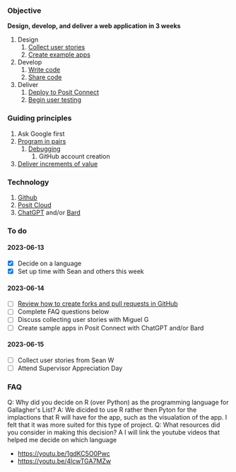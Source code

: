 ### Objective

**Design, develop, and deliver a web application in 3 weeks**

1. Design
	1. [Collect user stories](https://youtu.be/LEPLaYcdgeg)
	2. [Create example apps](https://youtu.be/tZOC09KXdOw)
2. Develop
	1. [Write code](https://youtu.be/8d9Aak8eAL0)
	2. [Share code](https://youtu.be/5wKdo2XJMeU)
3. Deliver
	1. [Deploy to Posit Connect](https://docs.posit.co/connect/user/git-backed/)
	2. [Begin user testing](https://appsilon.com/user-tests-build-better-shiny-apps-with-effective-user-testing/)

### Guiding principles

1. Ask Google first
2. [Program in pairs](https://youtu.be/hc7jHnH5ijE)
	1. [Debugging](https://shiny.posit.co/r/articles/improve/debugging/)
		1. GitHub account creation
3. [Deliver increments of value](https://www.rebelscrum.site/post/the-value-of-incremental-delivery-in-scrum)

### Technology

1. [Github](https://github.com/bm5tev3/crnyhs/tree/main/gallaghers-list)
2. [Posit Cloud](https://posit.cloud/spaces/384032/join?access_code=wD_UkGiFJvCJIRWZYm-gSpXoc6uGZ_sfkXkQlKUR)
3. [ChatGPT](https://chat.openai.com/chat) and/or [Bard](https://bard.google.com/)

### To do

#### 2023-06-13
- [x] Decide on a language
- [x] Set up time with Sean and others this week
#### 2023-06-14
- [ ] [Review how to create forks and pull requests in GitHub](https://youtu.be/nT8KGYVurIU)
- [ ] Complete FAQ questions below
- [ ] Discuss collecting user stories with Miguel G
- [ ] Create sample apps in Posit Connect with ChatGPT and/or Bard
#### 2023-06-15
- [ ] Collect user stories from Sean W
- [ ] Attend Supervisor Appreciation Day

### FAQ

Q: Why did you decide on R (over Python) as the programming language for Gallagher's List?
A: We dicided to use R rather then Pyton for the implactions that R will have for the app, such as the visualation of the app. I felt that it was more suited for this type of project.
Q: What resources did you consider in making this decision?
A I will link the youtube videos that helped me decide on which language
- https://youtu.be/1gdKC5O0Pwc
- https://youtu.be/4lcwTGA7MZw
  

